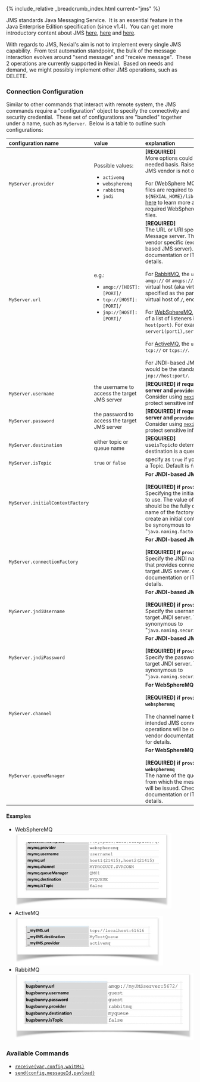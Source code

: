 {% include_relative _breadcrumb_index.html current="jms" %}


JMS standards Java Messaging Service.  It is an essential feature in the Java Enterprise Edition specification 
(since v1.4).  You can get more introductory content about JMS 
<a href="https://dzone.com/articles/introduction-jms" class="external-link" target="_nexial_external">here</a>, 
<a href="https://docs.oracle.com/javaee/6/tutorial/doc/bncdq.html" class="external-link" target="_nexial_external">here</a> and 
<a href="https://en.wikipedia.org/wiki/Java_Message_Service" class="external-link" target="_nexial_external">here</a>.

With regards to JMS, Nexial's aim is not to implement every single JMS capability.  From test automation standpoint, 
the bulk of the message interaction evolves around "send message" and "receive message".  These 2 operations are 
currently supported in Nexial.  Based on needs and demand, we might possibly implement other JMS operations, such as 
DELETE.


### Connection Configuration
Similar to other commands that interact with remote system, the JMS commands require a "configuration" object to 
specify the connectivity and security credential.  These set of configurations are "bundled" together under a name, 
such as `MyServer`.  Below is a table to outline such configurations:

<table cellspacing="0" cellpadding="3" style="text-align:left; vertical-align:top">
<thead>
<tr>
<th nowrap="nowrap">configuration name</th>
<th>value</th>
<th>explanation</th>
</tr>
</thead>

<tbody>
<tr>
<td nowrap="nowrap">
<code>MyServer.provider</code>
</td>
<td nowrap="nowrap">
Possible values:<ul>
<li><code>activemq</code></li>
<li><code>webspheremq</code></li>
<li><code>rabbitmq</code></li>
<li><code>jndi</code></li>
</ul>
</td>
<td>
<b>[REQUIRED]</b><br/>
More options could be added on as-needed basis. Raise an 
<a href="https://github.com/nexiality/nexial-core/issues" class="external-link" target="_nexial_external">issue</a> if your JMS vendor is not 
on this list.<br/>
<br/>
For <codewebspheremq</code> (WebSphere MQ), additional jar files are required to be added to the 
<code>${NEXIAL_HOME}/lib</code> directory.  Visit 
<a href="http://www-01.ibm.com/support/docview.wss?uid=swg21376217" class="external-link" target="_nexial_external">here</a> to learn more about
the required WebSphere MQ client jar files.
</td>
</tr>

<tr>
<td nowrap="nowrap">
<code>MyServer.url</code>
</td>
<td>
e.g.:<ul>
<li><code>amqp://[HOST]:[PORT]/</code></li>
<li><code>tcp://[HOST]:[PORT]/</code></li>
<li><code>jnp://[HOST]:[PORT]/</code></li>
</ul>
</td>
<td>
<b>[REQUIRED]</b><br/>
The URL or URI specific to the target Message server. This is usually vendor specific (except for JNDI-based 
JMS server). Check product documentation or IT support for details.<br/>
<br/>
For <u>RabbitMQ</u>, the <code>url</code> starts with <code>amqp://</code> or <code>amqps://</code>. Note that the 
virtual host (aka virtual context) is specified as the part of the <code>url</code>. For a virtual host of 
<code>/</code>, end the <code>url</code> with <code>/</code>.<br/>
<br/>
For <u>WebSphereMQ</u>, the <code>url</code> consists of a list of listeners in the form of <code>host(port)</code>. 
For example, <code>server1(port1),server2(port2)</code>.<br/>
<br/>
For <u>ActiveMQ</u>, the <code>url</code> starts with <code>tcp://</code> or <code>tcps://</code>.<br/>
<br/>
For JNDI-based JMS server, the <code>url</code> would be the standard JNDI url - <code>jnp://host:port/</code>.
</td>
</tr>

<tr>
<td nowrap="nowrap">
<code>MyServer.username</code>
</td>
<td>
the username to access the target JMS server
</td>
<td>
<b>[REQUIRED] if required by JMS server and <code>provider</code> is not <code>jndi</code></b><br/>
Consider using <a href="../../tipsandtricks/nexialcrypt"><code>nexial-crypt</code></a> to protect sensitive information.
</td>
</tr>

<tr>
<td nowrap="nowrap">
<code>MyServer.password</code>
</td>
<td>
the password to access the target JMS server
</td>
<td>
<b>[REQUIRED] if required by JMS server and <code>provider</code> is not <code>jndi</code> </b><br/>
Consider using <a href="../../tipsandtricks/nexialcrypt"><code>nexial-crypt</code></a> to protect sensitive information.
</td>
</tr>

<tr>
<td nowrap="nowrap">
<code>MyServer.destination</code>
</td>
<td>
either topic or queue name
</td>
<td>
<b>[REQUIRED]</b><br/>
use<code>isTopic</code>to determine if this destination is a queue or a topic.
</td>
</tr>

<tr>
<td nowrap="nowrap">
<code>MyServer.isTopic</code>
</td>
<td>
<code>true</code> or <code>false</code> 
</td>
<td>
specify as <code>true</code> if your destination is a Topic. Default is <code>false</code>.
</td>
</tr>

<tr>
<td nowrap="nowrap">
<code>MyServer.initialContextFactory</code>
</td>
<td>
</td>
<td>
<b>For JNDI-based JMS access only.</b><br/>
<br/>
<b>[REQUIRED] if <code>provider</code> is <code>jndi</code></b><br/>
Specifying the initial context factory to use. The value of the property should be the fully qualified class 
name of the factory class that will create an initial context. This would be synonymous to 
"<code>java.naming.factory.initial</code>".
</td>
</tr>

<tr>
<td nowrap="nowrap">
<code>MyServer.connectionFactory</code>
</td>
<td>
</td>
<td>
<b>For JNDI-based JMS access only.</b><br/>
<br/>
<b>[REQUIRED] if <code>provider</code> is <code>jndi</code></b><br/>
Specify the JNDI name of the object that provides connection to the target JMS server. Consult vendor 
documentation or IT Support for details.
</td>
</tr>

<tr>
<td nowrap="nowrap">
<code>MyServer.jndiUsername</code>
</td>
<td>
</td>
<td>
<b>For JNDI-based JMS access only.</b><br/>
<br/>
<b>[REQUIRED] if <code>provider</code> is <code>jndi</code></b><br/>
Specify the username to access the target JNDI server. This would be synonymous to 
"<code>java.naming.security.principal</code>".
</td>
</tr>

<tr>
<td nowrap="nowrap">
<code>MyServer.jndiPassword</code>
</td>
<td>
</td>
<td>
<b>For JNDI-based JMS access only.</b><br/>
<br/>
<b>[REQUIRED] if <code>provider</code> is <code>jndi</code></b><br/>
Specify the password to access the target JNDI server. This would be synonymous to 
"<code>java.naming.security.credentials</code>".
</td>
</tr>

<tr>
<td nowrap="nowrap">
<code>MyServer.channel</code>
</td>
<td>
</td>
<td>
<b>For WebSphereMQ access only.</b><br/>
<br/>
<b>[REQUIRED] if <code>provider</code> is <code>webspheremq</code></b><br/>
<br/>
The channel name by which the intended JMS connections and operations will be connected. Check vendor 
documentation or IT Support for details.
</td>
</tr>

<tr>
<td nowrap="nowrap">
<code>MyServer.queueManager</code>
</td>
<td>
</td>
<td>
<b>For WebSphereMQ access only.</b><br/>
<br/>
<b>[REQUIRED] if <code>provider</code> is <code>webspheremq</code></b><br/>
The name of the queue manager from which the message operations will be issued. Check vendor documentation or 
IT Support for details.
</td>
</tr>
</tbody>
</table>

#### Examples
- WebSphereMQ<br/>
  ![](image/jms_01.png)
- ActiveMQ<br/>
  ![](image/jms_02.png)
- RabbitMQ<br/>
  ![](image/jms_03.png)


### Available Commands
- [`receive(var,config,waitMs)`](receive(var,config,waitMs))
- [`send(config,messageId,payload)`](send(config,messageId,payload))